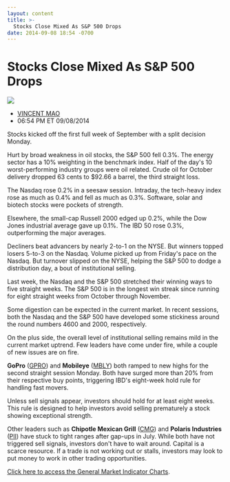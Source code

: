 ```yaml
---
layout: content
title: >-
  Stocks Close Mixed As S&P 500 Drops
date: 2014-09-08 18:54 -0700
---
```



Stocks Close Mixed As S&P 500 Drops
====================================


![](https://www.investors.com/wp-content/uploads/ibd-migrated-images/MPv_140909_635457877219093622.png)

* [VINCENT MAO](https://www.investors.com/author/maov/ "Posts by VINCENT MAO")
* 06:54 PM ET 09/08/2014




Stocks kicked off the first full week of September with a split decision Monday. 

  

Hurt by broad weakness in oil stocks, the S&P 500 fell 0.3%. The energy sector has a 10% weighting in the benchmark index. Half of the day's 10 worst-performing industry groups were oil related. Crude oil for October delivery dropped 63 cents to $92.66 a barrel, the third straight loss.

  

The Nasdaq rose 0.2% in a seesaw session. Intraday, the tech-heavy index rose as much as 0.4% and fell as much as 0.3%. Software, solar and biotech stocks were pockets of strength.

  

Elsewhere, the small-cap Russell 2000 edged up 0.2%, while the Dow Jones industrial average gave up 0.1%. The IBD 50 rose 0.3%, outperforming the major averages.

  

Decliners beat advancers by nearly 2-to-1 on the NYSE. But winners topped losers 5-to-3 on the Nasdaq. Volume picked up from Friday's pace on the Nasdaq. But turnover slipped on the NYSE, helping the S&P 500 to dodge a distribution day, a bout of institutional selling.

  

Last week, the Nasdaq and the S&P 500 stretched their winning ways to five straight weeks. The S&P 500 is in the longest win streak since running for eight straight weeks from October through November.

  

Some digestion can be expected in the current market. In recent sessions, both the Nasdaq and the S&P 500 have developed some stickiness around the round numbers 4600 and 2000, respectively.

  

On the plus side, the overall level of institutional selling remains mild in the current market uptrend. Few leaders have come under fire, while a couple of new issues are on fire.

  

**GoPro** ([GPRO](https://research.investors.com/quote.aspx?symbol=GPRO)) and **Mobileye** ([MBLY](https://research.investors.com/quote.aspx?symbol=MBLY)) both ramped to new highs for the second straight session Monday. Both have surged more than 20% from their respective buy points, triggering IBD's eight-week hold rule for handling fast movers.

  

Unless sell signals appear, investors should hold for at least eight weeks. This rule is designed to help investors avoid selling prematurely a stock showing exceptional strength.

  

Other leaders such as **Chipotle Mexican Grill** ([CMG](https://research.investors.com/quote.aspx?symbol=CMG)) and **Polaris Industries** ([PII](https://research.investors.com/quote.aspx?symbol=PII)) have stuck to tight ranges after gap-ups in July. While both have not triggered sell signals, investors don't have to wait around. Capital is a scarce resource. If a trade is not working out or stalls, investors may look to put money to work in other trading opportunities.

  

[Click here to access the General Market Indicator Charts](https://www.investors.com/pdf/GMI_090914.pdf).




